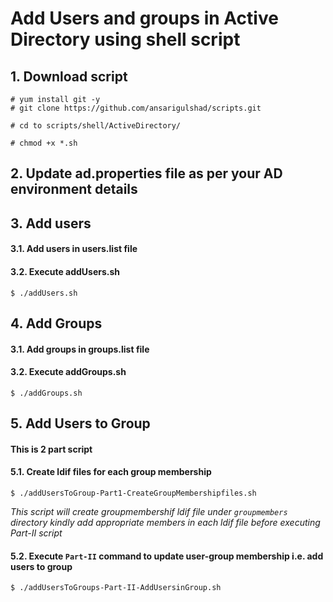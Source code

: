 # Add Users and groups in Active Directory using shell script

## 1. Download script
```
# yum install git -y
# git clone https://github.com/ansarigulshad/scripts.git

# cd to scripts/shell/ActiveDirectory/

# chmod +x *.sh
```
## 2. Update ad.properties file as per your AD environment details


## 3. Add users
####  3.1. Add users in users.list file
####  3.2. Execute addUsers.sh
```
$ ./addUsers.sh
```

## 4. Add Groups
####  3.1. Add groups in groups.list file
####  3.2. Execute addGroups.sh
```
$ ./addGroups.sh
```
## 5. Add Users to Group
#### This is 2 part script
#### 5.1. Create ldif files for each group membership
```
$ ./addUsersToGroup-Part1-CreateGroupMembershipfiles.sh
```
_This script will create groupmembershif ldif file under `groupmembers` directory_
_kindly add appropriate members in each ldif file before executing Part-II script_

#### 5.2. Execute `Part-II` command to update user-group membership i.e. add users to group
```
$ ./addUsersToGroups-Part-II-AddUsersinGroup.sh
```

